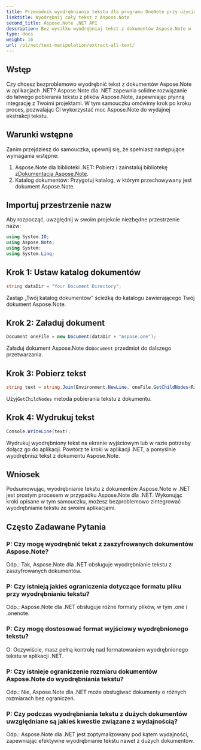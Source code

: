 ```yaml
---
title: Przewodnik wyodrębniania tekstu dla programu OneNote przy użyciu Aspose.Note
linktitle: Wyodrębnij cały tekst z Aspose.Note
second_title: Aspose.Note .NET API
description: Bez wysiłku wyodrębniaj tekst z dokumentów Aspose.Note w .NET dzięki Aspose.Note dla .NET. Postępuj zgodnie z naszym przewodnikiem krok po kroku, aby zapewnić bezproblemową integrację.
type: docs
weight: 16
url: /pl/net/text-manipulation/extract-all-text/
---
```

## Wstęp
Czy chcesz bezproblemowo wyodrębnić tekst z dokumentów Aspose.Note w aplikacjach .NET? Aspose.Note dla .NET zapewnia solidne rozwiązanie do łatwego pobierania tekstu z plików Aspose.Note, zapewniając płynną integrację z Twoimi projektami. W tym samouczku omówimy krok po kroku proces, pozwalając Ci wykorzystać moc Aspose.Note do wydajnej ekstrakcji tekstu.
## Warunki wstępne
Zanim przejdziesz do samouczka, upewnij się, że spełniasz następujące wymagania wstępne:
1.  Aspose.Note dla biblioteki .NET: Pobierz i zainstaluj bibliotekę z[Dokumentacja Aspose.Note](https://reference.aspose.com/note/net/).
2. Katalog dokumentów: Przygotuj katalog, w którym przechowywany jest dokument Aspose.Note.
## Importuj przestrzenie nazw
Aby rozpocząć, uwzględnij w swoim projekcie niezbędne przestrzenie nazw:
```csharp
using System.IO;
using Aspose.Note;
using System;
using System.Linq;
```
## Krok 1: Ustaw katalog dokumentów
```csharp
string dataDir = "Your Document Directory";
```
Zastąp „Twój katalog dokumentów” ścieżką do katalogu zawierającego Twój dokument Aspose.Note.
## Krok 2: Załaduj dokument
```csharp
Document oneFile = new Document(dataDir + "Aspose.one");
```
 Załaduj dokument Aspose.Note do`Document` przedmiot do dalszego przetwarzania.
## Krok 3: Pobierz tekst
```csharp
string text = string.Join(Environment.NewLine, oneFile.GetChildNodes<RichText>().Select(e => e.Text)) + Environment.NewLine;
```
 Użyj`GetChildNodes` metoda pobierania tekstu z dokumentu.
## Krok 4: Wydrukuj tekst
```csharp
Console.WriteLine(text);
```
Wydrukuj wyodrębniony tekst na ekranie wyjściowym lub w razie potrzeby dołącz go do aplikacji.
Powtórz te kroki w aplikacji .NET, a pomyślnie wyodrębnisz tekst z dokumentu Aspose.Note.
## Wniosek
Podsumowując, wyodrębnianie tekstu z dokumentów Aspose.Note w .NET jest prostym procesem w przypadku Aspose.Note dla .NET. Wykonując kroki opisane w tym samouczku, możesz bezproblemowo zintegrować wyodrębnianie tekstu ze swoimi aplikacjami.
## Często Zadawane Pytania
### P: Czy mogę wyodrębnić tekst z zaszyfrowanych dokumentów Aspose.Note?
Odp.: Tak, Aspose.Note dla .NET obsługuje wyodrębnianie tekstu z zaszyfrowanych dokumentów.
### P: Czy istnieją jakieś ograniczenia dotyczące formatu pliku przy wyodrębnianiu tekstu?
Odp.: Aspose.Note dla .NET obsługuje różne formaty plików, w tym .one i .onenote.
### P: Czy mogę dostosować format wyjściowy wyodrębnionego tekstu?
O: Oczywiście, masz pełną kontrolę nad formatowaniem wyodrębnionego tekstu w aplikacji .NET.
### P: Czy istnieje ograniczenie rozmiaru dokumentów Aspose.Note do wyodrębniania tekstu?
Odp.: Nie, Aspose.Note dla .NET może obsługiwać dokumenty o różnych rozmiarach bez ograniczeń.
### P: Czy podczas wyodrębniania tekstu z dużych dokumentów uwzględniane są jakieś kwestie związane z wydajnością?
Odp.: Aspose.Note dla .NET jest zoptymalizowany pod kątem wydajności, zapewniając efektywne wyodrębnianie tekstu nawet z dużych dokumentów.